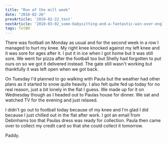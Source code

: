 ```yaml
---
title: "Run of the mill week"
date: "2010-02-26"
prevArticle: '2010-02-22_test'
nextArticle: '2010-03-02_some-babysitting-and-a-fantastic-win-over-england'
tags: TotBH
---
```

There was football on Monday as usual and for the second week in a row I managed to hurt my knee. My right knee knocked against my left knee and it was sore for ages after it. I put it in ice when I got home but it was still sore. We went for pizza after the football too but Shelly had forgotten to put ours on so we got it delivered instead. The gate still wasn't working but thankfully it was left open when we got back.

On Tuesday I'd planned to go walking with Paula but the weather had other plans as it started to snow quite heavily. I also felt quite fed up today for no real reason, just a bit lonely in the flat I guess. We made up for it on Wednesday though as I headed out to Paulas house for dinner. We sat and watched TV for the evening and just relaxed.

I didn't go out to football today because of my knee and I'm glad I did because I just chilled out in the flat after work. I got an email from Debinhams too that Paulas dress was ready for collection. Paula then came over to collect my credit card so that she could collect it tomorrow.

Paddy.
